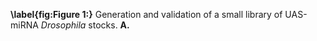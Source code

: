 **\label{fig:Figure 1:}** Generation and validation of a small library of UAS-miRNA *Drosophila* stocks. **A.**